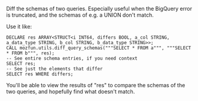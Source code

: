 Diff the schemas of two queries. Especially useful when the BigQuery error
is truncated, and the schemas of e.g. a UNION don't match.

Use it like:
```
DECLARE res ARRAY<STRUCT<i INT64, differs BOOL, a_col STRING, a_data_type STRING, b_col STRING, b_data_type STRING>>;
CALL mozfun.utils.diff_query_schemas("""SELECT * FROM a""", """SELECT * FROM b""", res);
-- See entire schema entries, if you need context
SELECT res;
-- See just the elements that differ
SELECT res WHERE differs;
```

You'll be able to view the results of "res" to compare the schemas of the two queries, and hopefully find what doesn't match.
